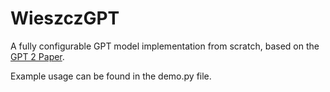 # WieszczGPT

A fully configurable GPT model implementation from scratch, based on the [GPT 2 Paper](https://d4mucfpksywv.cloudfront.net/better-language-models/language_models_are_unsupervised_multitask_learners.pdf).

Example usage can be found in the demo.py file.
